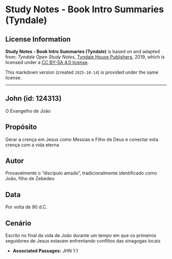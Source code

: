 # Study Notes - Book Intro Summaries (Tyndale)

## License Information

**Study Notes - Book Intro Summaries (Tyndale)** is based on and adapted from: _Tyndale Open Study Notes_, [Tyndale House Publishers](https://tyndaleopenresources.com/), 2019, which is licensed under a [CC BY-SA 4.0 license](https://creativecommons.org/licenses/by-sa/4.0/legalcode.en).

This markdown version (created `2025-10-14`) is provided under the same license.



--------------------------------

## John (id: 124313)

O Evangelho de João

Propósito
---------

Gerar a crença em Jesus como Messias e Filho de Deus e conectar esta crença com a vida eterna

Autor
-----

Provavelmente o “discípulo amado”, tradicionalmente identificado como João, filho de Zebedeu

Data
----

Por volta de 90 d.C.

Cenário
-------

Escrito no final da vida de João durante um tempo em que os primeiros seguidores de Jesus estavam enfrentando conflitos das sinagogas locais

* **Associated Passages:** JHN 1:1

